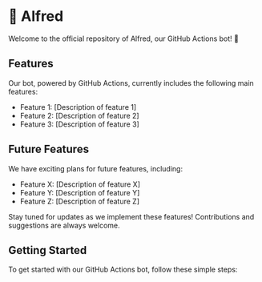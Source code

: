 # 🤖 Alfred

Welcome to the official repository of Alfred, our GitHub Actions bot! 🎉

## Features

Our bot, powered by GitHub Actions, currently includes the following main features:

- Feature 1: [Description of feature 1]
- Feature 2: [Description of feature 2]
- Feature 3: [Description of feature 3]

## Future Features

We have exciting plans for future features, including:

- Feature X: [Description of feature X]
- Feature Y: [Description of feature Y]
- Feature Z: [Description of feature Z]

Stay tuned for updates as we implement these features! Contributions and suggestions are always welcome.

## Getting Started

To get started with our GitHub Actions bot, follow these simple steps: